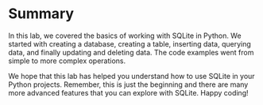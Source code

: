 # Summary

In this lab, we covered the basics of working with SQLite in Python. We started with creating a database, creating a table, inserting data, querying data, and finally updating and deleting data. The code examples went from simple to more complex operations.

We hope that this lab has helped you understand how to use SQLite in your Python projects. Remember, this is just the beginning and there are many more advanced features that you can explore with SQLite. Happy coding!

